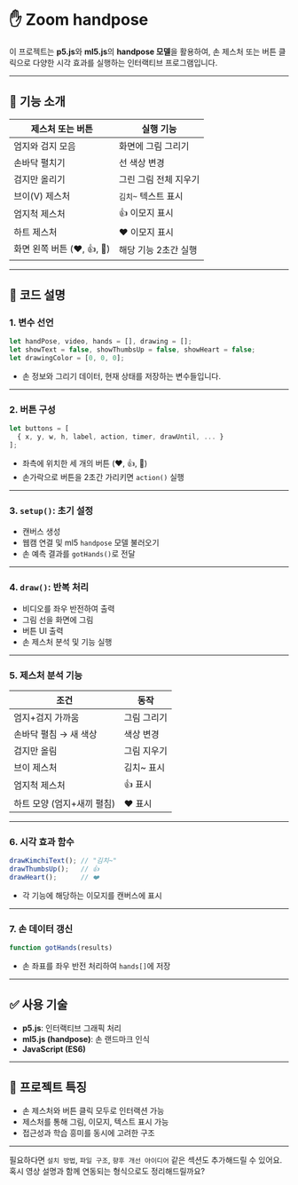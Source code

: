 
# ✋ Zoom handpose

이 프로젝트는 **p5.js**와 **ml5.js**의 **handpose 모델**을 활용하여, 손 제스처 또는 버튼 클릭으로 다양한 시각 효과를 실행하는 인터랙티브 프로그램입니다.

---

## 📸 기능 소개

| 제스처 또는 버튼 | 실행 기능         |
|------------------|------------------|
| 엄지와 검지 모음     | 화면에 그림 그리기     |
| 손바닥 펼치기        | 선 색상 변경           |
| 검지만 올리기        | 그린 그림 전체 지우기  |
| 브이(V) 제스처      | `김치~` 텍스트 표시   |
| 엄지척 제스처        | 👍 이모지 표시        |
| 하트 제스처         | ❤️ 이모지 표시       |
| 화면 왼쪽 버튼 (❤️, 👍, 📸) | 해당 기능 2초간 실행 |

---

## 🧠 코드 설명

### 1. 변수 선언

```js
let handPose, video, hands = [], drawing = [];
let showText = false, showThumbsUp = false, showHeart = false;
let drawingColor = [0, 0, 0];
```

- 손 정보와 그리기 데이터, 현재 상태를 저장하는 변수들입니다.

---

### 2. 버튼 구성

```js
let buttons = [
  { x, y, w, h, label, action, timer, drawUntil, ... }
];
```

- 좌측에 위치한 세 개의 버튼 (❤️, 👍, 📸)
- 손가락으로 버튼을 2초간 가리키면 `action()` 실행

---

### 3. `setup()`: 초기 설정

- 캔버스 생성
- 웹캠 연결 및 ml5 `handpose` 모델 불러오기
- 손 예측 결과를 `gotHands()`로 전달

---

### 4. `draw()`: 반복 처리

- 비디오를 좌우 반전하여 출력
- 그림 선을 화면에 그림
- 버튼 UI 출력
- 손 제스처 분석 및 기능 실행

---

### 5. 제스처 분석 기능

| 조건 | 동작 |
|------|------|
| 엄지+검지 가까움 | 그림 그리기 |
| 손바닥 펼침 → 새 색상 | 색상 변경 |
| 검지만 올림 | 그림 지우기 |
| 브이 제스처 | 김치~ 표시 |
| 엄지척 제스처 | 👍 표시 |
| 하트 모양 (엄지+새끼 펼침) | ❤️ 표시 |

---

### 6. 시각 효과 함수

```js
drawKimchiText(); // "김치~"
drawThumbsUp();   // 👍
drawHeart();      // ❤️
```

- 각 기능에 해당하는 이모지를 캔버스에 표시

---

### 7. 손 데이터 갱신

```js
function gotHands(results)
```

- 손 좌표를 좌우 반전 처리하여 `hands[]`에 저장

---

## ✅ 사용 기술

- **p5.js**: 인터랙티브 그래픽 처리
- **ml5.js (handpose)**: 손 랜드마크 인식
- **JavaScript (ES6)**

---

## 🎯 프로젝트 특징

- 손 제스처와 버튼 클릭 모두로 인터랙션 가능
- 제스처를 통해 그림, 이모지, 텍스트 표시 가능
- 접근성과 학습 흥미를 동시에 고려한 구조

---

필요하다면 `설치 방법`, `파일 구조`, `향후 개선 아이디어` 같은 섹션도 추가해드릴 수 있어요.  
혹시 영상 설명과 함께 연동되는 형식으로도 정리해드릴까요?
